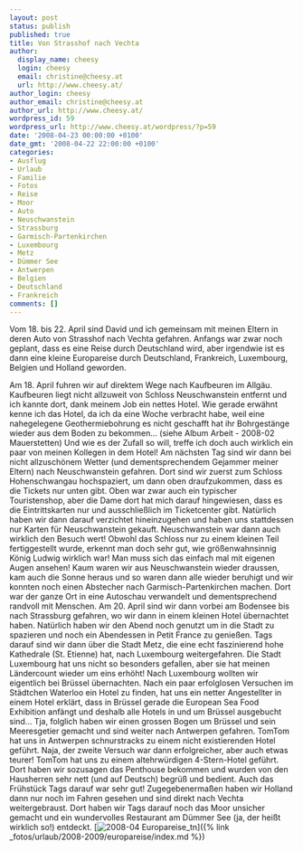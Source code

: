 ```yaml
---
layout: post
status: publish
published: true
title: Von Strasshof nach Vechta
author:
  display_name: cheesy
  login: cheesy
  email: christine@cheesy.at
  url: http://www.cheesy.at/
author_login: cheesy
author_email: christine@cheesy.at
author_url: http://www.cheesy.at/
wordpress_id: 59
wordpress_url: http://www.cheesy.at/wordpress/?p=59
date: '2008-04-23 00:00:00 +0100'
date_gmt: '2008-04-22 22:00:00 +0100'
categories:
- Ausflug
- Urlaub
- Familie
- Fotos
- Reise
- Moor
- Auto
- Neuschwanstein
- Strassburg
- Garmisch-Partenkirchen
- Luxembourg
- Metz
- Dümmer See
- Antwerpen
- Belgien
- Deutschland
- Frankreich
comments: []
---
```

<!--:de--><!-- 4809-->Vom 18. bis 22. April sind David und ich gemeinsam mit meinen Eltern in deren Auto von Strasshof nach Vechta gefahren. Anfangs war zwar noch geplant, dass es eine Reise durch Deutschland wird, aber irgendwie ist es dann eine kleine Europareise durch Deutschland, Frankreich, Luxembourg, Belgien und Holland geworden.
Am 18. April fuhren wir auf direktem Wege nach Kaufbeuren im Allgäu. Kaufbeuren liegt nicht allzuweit von Schloss Neuschwanstein entfernt und ich kannte dort, dank meinem Job ein nettes Hotel. Wie gerade erwähnt kenne ich das Hotel, da ich da eine Woche verbracht habe, weil eine nahegelegene Geothermiebohrung es nicht geschafft hat ihr Bohrgestänge wieder aus dem Boden zu bekommen... (siehe Album Arbeit - 2008-02 Mauerstetten) Und wie es der Zufall so will, treffe ich doch auch wirklich ein paar von meinen Kollegen in dem Hotel!
Am nächsten Tag sind wir dann bei nicht allzuschönem Wetter (und dementsprechendem Gejammer meiner Eltern) nach Neuschwanstein gefahren. Dort sind wir zuerst zum Schloss Hohenschwangau hochspaziert, um dann oben draufzukommen, dass es die Tickets nur unten gibt. Oben war zwar auch ein typischer Touristenshop, aber die Dame dort hat mich darauf hingewiesen, dass es die Eintrittskarten nur und ausschließlich im Ticketcenter gibt. Natürlich haben wir dann darauf verzichtet hineinzugehen und haben uns stattdessen nur Karten für Neuschwanstein gekauft.
Neuschwanstein war dann auch wirklich den Besuch wert! Obwohl das Schloss nur zu einem kleinen Teil fertiggestellt wurde, erkennt man doch sehr gut, wie größenwahnsinnig König Ludwig wirklich war! Man muss sich das einfach mal mit eigenen Augen ansehen!
Kaum waren wir aus Neuschwanstein wieder draussen, kam auch die Sonne heraus und so waren dann alle wieder beruhigt und wir konnten noch einen Abstecher nach Garmisch-Partenkirchen machen. Dort war der ganze Ort in eine Autoschau verwandelt und dementsprechend randvoll mit Menschen.
Am 20. April sind wir dann vorbei am Bodensee bis nach Strassburg gefahren, wo wir dann in einem kleinen Hotel übernachtet haben. Natürlich haben wir den Abend noch genutzt um in die Stadt zu spazieren und noch ein Abendessen in Petit France zu genießen.
Tags darauf sind wir dann über die Stadt Metz, die eine echt faszinierend hohe Kathedrale (St. Etienne) hat, nach Luxembourg weitergefahren. Die Stadt Luxembourg hat uns nicht so besonders gefallen, aber sie hat meinen Ländercount wieder um eins erhöht! Nach Luxembourg wollten wir eigentlich bei Brüssel übernachten. Nach ein paar erfolglosen Versuchen im Städtchen Waterloo ein Hotel zu finden, hat uns ein netter Angestellter in einem Hotel erklärt, dass in Brüssel gerade die European Sea Food Exhibition anfängt und deshalb alle Hotels in und um Brüssel ausgebucht sind... Tja, folglich haben wir einen grossen Bogen um Brüssel und sein Meeresgetier gemacht und sind weiter nach Antwerpen gefahren.
TomTom hat uns in Antwerpen schnurstracks zu einem nicht existierenden Hotel geführt. Naja, der zweite Versuch war dann erfolgreicher, aber auch etwas teurer! TomTom hat uns zu einem altehrwürdigen 4-Stern-Hotel geführt. Dort haben wir sozusagen das Penthouse bekommen und wurden von den Hausherren sehr nett (und auf Deutsch) begrüß und bedient. Auch das Frühstück Tags darauf war sehr gut!
Zugegebenermaßen haben wir Holland dann nur noch im Fahren gesehen und sind direkt nach Vechta weitergebraust. Dort haben wir Tags darauf noch das Moor unsicher gemacht und ein wundervolles Restaurant am Dümmer See (ja, der heißt wirklich so!) entdeckt.
[![](http://www.cheesy.at/wp-content/uploads/2008/04/von-strasshof-nach-vechta/2008-04-Europareise_tn.jpg "2008-04 Europareise\_tn")]({% link _fotos/urlaub/2008-2009/europareise/index.md %})<!--:-->
